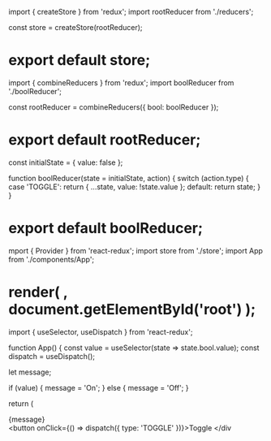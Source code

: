 import { createStore } from 'redux';
import rootReducer from './reducers';

const store = createStore(rootReducer);

export default store;
===================================================
import { combineReducers } from 'redux';
import boolReducer from './boolReducer';

const rootReducer = combineReducers({
  bool: boolReducer
});

export default rootReducer;
=======================================================

const initialState = {
  value: false
};

function boolReducer(state = initialState, action) {
  switch (action.type) {
    case 'TOGGLE':
      return {
        ...state,
        value: !state.value
      };
    default:
      return state;
  }
}

export default boolReducer;
=============================================
mport { Provider } from 'react-redux';
import store from './store';
import App from './components/App';

render(
  <Provider store={store}>
    <App />
  </Provider>,
  document.getElementById('root')
);
============================================================

import { useSelector, useDispatch } from 'react-redux';

function App() {
  const value = useSelector(state => state.bool.value);
  const dispatch = useDispatch();

  let message;

  if (value) {
    message = 'On';
  } else {
    message = 'Off';
  }

  return (
    <div>
      <div>{message}</div>
      <button onClick={() => dispatch({ type: 'TOGGLE' })}>Toggle</button>
    </div

